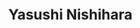 ---
title: "Yasushi Nishihara"
draft: false

# Job rank 職階
rank: "Professor" # 教授 | 准教授 | 助教 | ...

# Laboratory group
la_group: "Molecular Chemistry" # 分子化学 | 物質化学 | 反応化学

# Laboratory
laboratory: "機能有機化学研究室"

# page title background image
bg_image: "images/banner/bg1.jpg"

# meta description ~100 letters in Japanese
description : "Development of Synthetic Organic Reactions Catalyzed by Organometallic Complexes and the Application to Functional Materials"

# teacher portrait
image: "images/faculty/anonymous.png"

# course 今のところ不使用
# course: ["分子化学"]
# biography or slogan
# bio: "京都府出身、理論物理化学部屋。"

# interest
interest: ["Synthetic Organic Chemistry ", "Organometallic Chemistry", "Functional Materials"]
# contact info
contact:
- icon: ti-facebook
  link: https://facebook.com/Yasushi.Nishihara
  name: Yasushi.Nishihara
- icon: ti-email
  link: mailto:ynishiha@okayama-u.ac.jp
  name: ynishiha
- icon: ti-id-badge
  link: https://researcherid.com/rid/M-9492-2019
  name: ResearcherID M-9492-2019
- icon: ti-id-badge
  link: https://orcid.org/0000-0001-5409-4207
  name: ORCID 0000-0001-5409-4207


- name : "機能有機化学研究室"
  icon : "ti-world" # icon pack : https://themify.me/themify-icons
  link : "http://chem.okayama-u.ac.jp/~funcchem/top/index.html"

- name : "3-1-1 Tsushima-Naka, Kita Ward, Okayama City, Okayama 700-8530"
  icon : "ti-location-pin" # icon pack : https://themify.me/themify-icons
  link : "#"

# type
type: "faculty"
---
